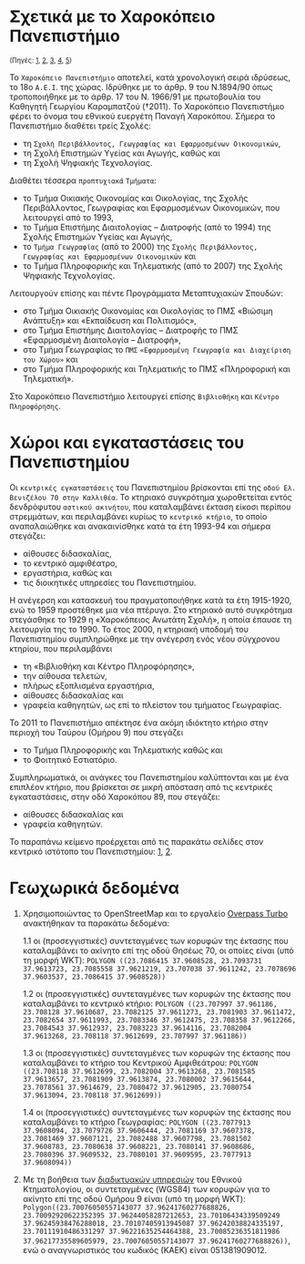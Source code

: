 
# Σχετικά με το Χαροκόπειο Πανεπιστήμιο
<sup>(Πηγές: [1](https://www.hua.gr/index.php/el/university-3/deans-history), [2](https://www.hua.gr/index.php/el/university-3/premises), [3](https://www.hua.gr/), [4](https://overpass-turbo.eu), [5](https://www.ktimanet.gr/geoportal/rest/document?id=%7B3DE46469-97B1-46D4-A8DB-03D9BA80F523%7D))</sup>

Το `Χαροκόπειο Πανεπιστήμιο` αποτελεί, κατά χρονολογική σειρά ιδρύσεως, το 18ο `Α.Ε.Ι`. της χώρας. Ιδρύθηκε με το άρθρ. 9 του Ν.1894/90 όπως τροποποιήθηκε με το άρθρ. 17 του Ν. 1966/91 με πρωτοβουλία του Καθηγητή Γεωργίου Καραμπατζού (†2011). Το Χαροκόπειο Πανεπιστήμιο φέρει το όνομα του εθνικού ευεργέτη Παναγή Χαροκόπου. Σήμερα το Πανεπιστήμιο διαθέτει τρείς Σχολές: 
- τη `Σχολή Περιβάλλοντος, Γεωγραφίας και Εφαρμοσμένων Οικονομικών`, 
- τη Σχολή Επιστημών Υγείας και Αγωγής, καθώς και 
- τη Σχολή Ψηφιακής Τεχνολογίας. 
 
Διαθέτει τέσσερα `προπτυχιακά` `Τμήματα`: 
- το Τμήμα Οικιακής Οικονομίας και Οικολογίας, της Σχολής Περιβάλλοντος, Γεωγραφίας και Εφαρμοσμένων Οικονομικών, που λειτουργεί από το 1993, 
- το Τμήμα Επιστήμης Διαιτολογίας – Διατροφής (από το 1994) της Σχολής Επιστημών Υγείας και Αγωγής, 
- το `Τμήμα Γεωγραφίας` (από το 2000) της `Σχολής Περιβάλλοντος, Γεωγραφίας και Εφαρμοσμένων Οικονομικών` και 
- το Τμήμα Πληροφορικής και Τηλεματικής (από το 2007) της Σχολής Ψηφιακής Τεχνολογίας. 
 
Λειτουργούν επίσης και πέντε Προγράμματα Μεταπτυχιακών Σπουδών: 
- στο Τμήμα Οικιακής Οικονομίας και Οικολογίας το ΠΜΣ «Βιώσιμη Ανάπτυξη» και «Εκπαίδευση και Πολιτισμός», 
- στο Τμήμα Επιστήμης Διαιτολογίας – Διατροφής το ΠΜΣ «Εφαρμοσμένη Διαιτολογία – Διατροφή», 
- στο Τμήμα Γεωγραφίας το `ΠΜΣ` `«Εφαρμοσμένη Γεωγραφία και Διαχείριση του Χώρου»` και 
- στο Τμήμα Πληροφορικής και Τηλεματικής το ΠΜΣ «Πληροφορική και Τηλεματική».

Στο Χαροκόπειο Πανεπιστήμιο λειτουργεί επίσης `Βιβλιοθήκη` και `Κέντρο Πληροφόρησης`.

# Χώροι και εγκαταστάσεις του Πανεπιστημίου
Οι `κεντρικές εγκαταστάσεις` του Πανεπιστημίου βρίσκονται επί της `οδού Ελ. Βενιζέλου 70 στην Καλλιθέα`. Το κτηριακό συγκρότημα χωροθετείται εντός δενδρόφυτου `αστικού ακινήτου`, που καταλαμβάνει έκταση είκοσι περίπου στρεμμάτων, και περιλαμβάνει κυρίως το `κεντρικό κτήριο`, το οποίο αναπαλαιώθηκε και ανακαινίσθηκε κατά τα έτη 1993-94 και σήμερα στεγάζει:
- αίθουσες διδασκαλίας, 
- το κεντρικό αμφιθέατρο, 
- εργαστήρια, καθώς και 
- τις διοικητικές υπηρεσίες του Πανεπιστημίου. 

Η ανέγερση και κατασκευή του πραγματοποιήθηκε κατά τα έτη 1915-1920, ενώ το 1959 προστέθηκε μια νέα πτέρυγα. Στο κτηριακό αυτό συγκρότημα στεγάσθηκε το 1929 η «Χαροκόπειος Ανωτάτη Σχολή», η οποία έπαυσε τη λειτουργία της το 1990. Το έτος 2000, η κτηριακή υποδομή του Πανεπιστημίου συμπληρώθηκε με την ανέγερση ενός νέου σύγχρονου κτηρίου, που περιλαμβάνει 
- τη «Βιβλιοθήκη και Κέντρο Πληροφόρησης», 
- την αίθουσα τελετών,
- πλήρως εξοπλισμένα εργαστήρια, 
- αίθουσες διδασκαλίας και 
- γραφεία καθηγητών, ως επί το πλείστον του τμήματος Γεωγραφίας.

Το 2011 το Πανεπιστήμιο απέκτησε ένα ακόμη ιδιόκτητο κτήριο στην περιοχή του Ταύρου (Ομήρου 9) που στεγάζει 
- το Τμήμα Πληροφορικής και Τηλεματικής καθώς και 
- το Φοιτητικό Εστιατόριο. 

Συμπληρωματικά, οι ανάγκες του Πανεπιστημίου καλύπτονται και με ένα επιπλέον κτήριο, που βρίσκεται σε μικρή απόσταση από τις κεντρικές εγκαταστάσεις, στην οδό Χαροκόπου 89, που στεγάζει:
- αίθουσες διδασκαλίας και 
- γραφεία καθηγητών.

Το παραπάνω κείμενο προέρχεται από τις παρακάτω σελίδες στον κεντρικό ιστότοπο του Πανεπιστημίου: [1](https://www.hua.gr/index.php/el/university-3/deans-history), [2]( https://www.hua.gr/index.php/el/university-3/premises).

# Γεωχωρικά δεδομένα

1. Χρησιμοποιώντας το OpenStreetMap και το εργαλείο [Overpass Turbo](https://overpass-turbo.eu) ανακτήθηκαν τα παρακάτω δεδομένα:

    1.1 οι (προσεγγιστικές) συντεταγμένες των κορυφών της έκτασης που καταλαμβάνει το ακίνητο επί της οδού Θησέως 70, οι οποίες είναι (υπό τη μορφή WKT): 
    `POLYGON ((23.7086415 37.9608528, 23.7093731 37.9613723, 23.7085558 37.9621219, 23.707038 37.9611242, 23.7078696 37.9603537, 23.7086415 37.9608528))`
    
    1.2 οι (προσεγγιστικές) συντεταγμένες των κορυφών της έκτασης που καταλαμβάνει το κεντρικό κτήριο: `POLYGON ((23.707997 37.961186, 23.708128 37.9610687, 23.7082125 37.9611273, 23.7081903 37.9611472, 23.7082654 37.9611993, 23.7083346 37.9612475, 23.708358 37.9612266, 23.7084543 37.9612937, 23.7083223 37.9614116, 23.7082004 37.9613268, 23.708118 37.9612699, 23.707997 37.961186))`

    1.3 οι (προσεγγιστικές) συντεταγμένες των κορυφών της έκτασης που καταλαμβάνει το κτήριο του Κεντρικού Αμφιθεάτρου: `POLYGON ((23.708118 37.9612699, 23.7082004 37.9613268, 23.7081585 37.9613657, 23.7081909 37.9613874, 23.7080002 37.9615644, 23.7078561 37.9614679, 23.7080472 37.9612905, 23.7080754 37.9613094, 23.708118 37.9612699))`

    1.4 οι (προσεγγιστικές) συντεταγμένες των κορυφών της έκτασης που καταλαμβάνει το κτήριο Γεωγραφίας: `POLYGON ((23.7077913 37.9608094, 23.7079726 37.9606444, 23.7081169 37.9607378, 23.7081469 37.9607121, 23.7082488 37.9607798, 23.7081502 37.9608783, 23.7080638 37.9608221, 23.7080141 37.9608686, 23.7080396 37.9609532, 23.7080101 37.9609595, 23.7077913 37.9608094))`

2. Με τη βοήθεια των [διαδικτυακών υπηρεσιών](https://www.ktimanet.gr/geoportal/rest/document?id=%7B3DE46469-97B1-46D4-A8DB-03D9BA80F523%7D) του Εθνικού Κτηματολογίου, οι συντεταγμένες (WGS84) των κορυφών για το ακίνητο επί της οδού Ομήρου 9 είναι (υπό τη μορφή WKT): 
`Polygon((23.70076050557143077 37.96241760277688826, 23.70092920622352395 37.96244058287212653, 23.70106434339509249 37.96245938476288018, 23.70107405913945087 37.96242038824335197, 23.70111910486331297 37.96221635254464388, 23.70085236351811986 37.96217735589605979, 23.70076050557143077 37.96241760277688826))`, ενώ ο αναγνωριστικός του κωδικός (ΚΑΕΚ) είναι 051381909012.